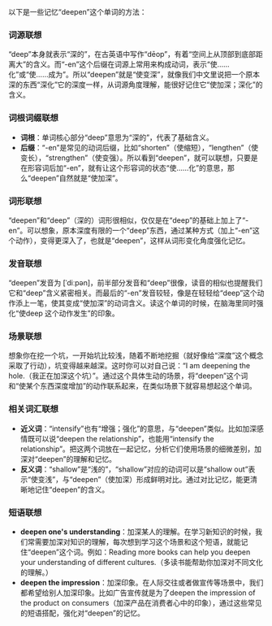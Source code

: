 以下是一些记忆“deepen”这个单词的方法：

### 词源联想
“deep”本身就表示“深的”，在古英语中写作“dēop”，有着“空间上从顶部到底部距离大”的含义。而“-en”这个后缀在词源上常用来构成动词，表示“使……化”或“使……成为”。所以“deepen”就是“使变深”，就像我们中文里说把一个原本深的东西“深化”它的深度一样，从词源角度理解，能很好记住它“使加深；深化”的含义。

### 词根词缀联想
- **词根**：单词核心部分“deep”意思为“深的”，代表了基础含义。
- **后缀**：“-en”是常见的动词后缀，比如“shorten”（使缩短），“lengthen”（使变长），“strengthen”（使变强）。所以看到“deepen”，就可以联想，只要是在形容词后加“-en”，就有让这个形容词的状态“使……化”的意思，那么“deepen”自然就是“使加深”。

### 词形联想
“deepen”和“deep”（深的）词形很相似，仅仅是在“deep”的基础上加上了“-en”。可以想象，原本深度有限的一个“deep”东西，通过某种方式（加上“-en”这个动作），变得更深入了，也就是“deepen”，这样从词形变化角度强化记忆。

### 发音联想
“deepen”发音为 [ˈdiːpən]，前半部分发音和“deep”很像，读音的相似也提醒我们它和“deep”含义紧密相关。而最后的“-en”发音较轻，像是在轻轻给“deep”这个动作添上一笔，使其变成“使加深”的动词含义。读这个单词的时候，在脑海里同时强化“使deep 这个动作发生”的印象。

### 场景联想
想象你在挖一个坑，一开始坑比较浅，随着不断地挖掘（就好像给“深度”这个概念采取了行动），坑变得越来越深。这时你可以对自己说：“I am deepening the hole.（我正在加深这个坑）”。通过这个具体生动的场景，将“deepen”这个词和“使某个东西深度增加”的动作联系起来，在类似场景下就容易想起这个单词。

### 相关词汇联想
- **近义词**：“intensify”也有“增强；强化”的意思，与“deepen”类似。比如加深感情既可以说“deepen the relationship”，也能用“intensify the relationship”。把这两个词放在一起记忆，分析它们使用场景的细微差别，加深对“deepen”的理解和记忆。
- **反义词**：“shallow”是“浅的”，“shallow”对应的动词可以是“shallow out”表示“使变浅”，与“deepen”（使加深）形成鲜明对比。通过对比记忆，能更清晰地记住“deepen”的含义。

### 短语联想
- **deepen one's understanding**：加深某人的理解。在学习新知识的时候，我们常需要加深对知识的理解，每次想到学习这个场景和这个短语，就能记住“deepen”这个词。例如：Reading more books can help you deepen your understanding of different cultures.（多读书能帮助你加深对不同文化的理解。）
 - **deepen the impression**：加深印象。在人际交往或者做宣传等场景中，我们都希望给别人加深印象。比如广告宣传就是为了deepen the impression of the product on consumers（加深产品在消费者心中的印象），通过这些常见的短语搭配，强化对“deepen”的记忆。 